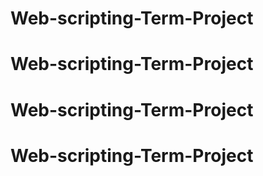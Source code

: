 # Web-scripting-Term-Project
# Web-scripting-Term-Project
# Web-scripting-Term-Project
# Web-scripting-Term-Project
